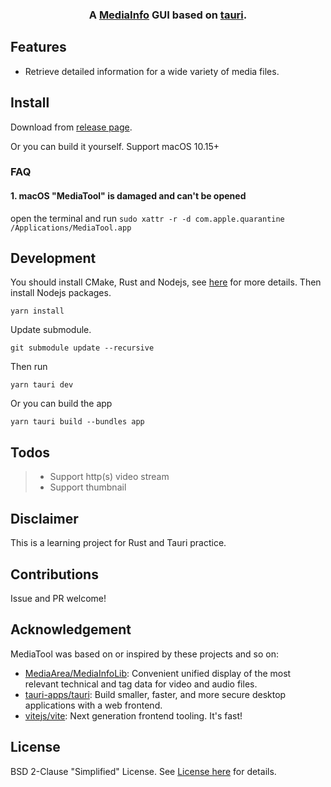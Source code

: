 <h3 align="center">
A <a href="https://github.com/MediaArea/MediaInfoLib">MediaInfo</a> GUI based on <a href="https://github.com/tauri-apps/tauri">tauri</a>.
</h3>

## Features

- Retrieve detailed information for  a wide variety of media files.

## Install

Download from [release page](https://github.com/FengZeng/MediaTool/releases).

Or you can build it yourself. Support macOS 10.15+

### FAQ

#### 1. **macOS** "MediaTool" is damaged and can't be opened

open the terminal and run `sudo xattr -r -d com.apple.quarantine /Applications/MediaTool.app`

## Development

You should install CMake, Rust and Nodejs, see [here](https://v2.tauri.app/start/prerequisites/) for more details. Then install Nodejs packages.

```shell
yarn install
```
Update submodule.
```shell
git submodule update --recursive
```

Then run

```shell
yarn tauri dev
```

Or you can build the app

```shell
yarn tauri build --bundles app
```

## Todos

> - Support http(s) video stream
> - Support thumbnail

## Disclaimer

This is a learning project for Rust and Tauri practice.

## Contributions

Issue and PR welcome!

## Acknowledgement

MediaTool was based on or inspired by these projects and so on:
- [MediaArea/MediaInfoLib](https://github.com/MediaArea/MediaInfoLib): Convenient unified display of the most relevant technical and tag data for video and audio files.
- [tauri-apps/tauri](https://github.com/tauri-apps/tauri): Build smaller, faster, and more secure desktop applications with a web frontend.
- [vitejs/vite](https://github.com/vitejs/vite): Next generation frontend tooling. It's fast!

## License

BSD 2-Clause "Simplified" License. See [License here](./LICENSE) for details.
